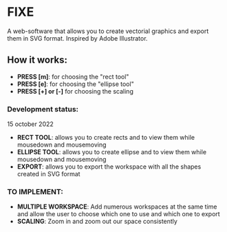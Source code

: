 # FIXE
A web-software that allows you to create vectorial graphics and export them in SVG format.
Inspired by Adobe Illustrator.

## How it works:
  - **PRESS [m]**: for choosing the "rect tool"
  - **PRESS [e]**: for choosing the "ellipse tool"
  - **PRESS [+] or [-]** for choosing the scaling


### Development status:
  15 october 2022
  - **RECT TOOL**: allows you to create rects and to view them while mousedown and mousemoving
  - **ELLIPSE TOOL**: allows you to create ellipse and to view them while mousedown and mousemoving
  - **EXPORT**: allows you to export the workspace with all the shapes created in SVG format

### TO IMPLEMENT:
  - **MULTIPLE WORKSPACE**: Add numerous workspaces at the same time and allow the user to choose which one to use and which one to export
  - **SCALING**: Zoom in and zoom out our space consistently


